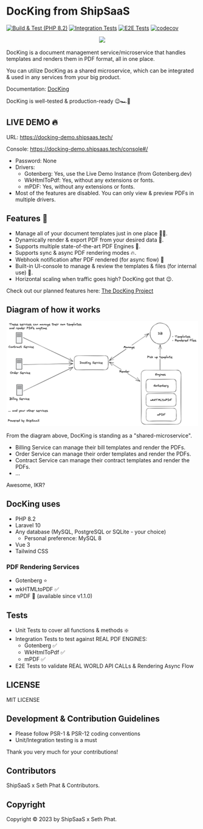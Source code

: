 # DocKing from ShipSaaS

[![Build & Test (PHP 8.2)](https://github.com/shipsaas/docking/actions/workflows/build.yml/badge.svg)](https://github.com/shipsaas/docking/actions/workflows/build.yml)
[![Integration Tests](https://github.com/shipsaas/docking/actions/workflows/integration.yml/badge.svg)](https://github.com/shipsaas/docking/actions/workflows/integration.yml)
[![E2E Tests](https://github.com/shipsaas/docking/actions/workflows/e2e.yml/badge.svg)](https://github.com/shipsaas/docking/actions/workflows/e2e.yml)
[![codecov](https://codecov.io/gh/shipsaas/docking/branch/main/graph/badge.svg?token=FAZ9899IPW)](https://codecov.io/gh/shipsaas/docking)

<p align="center" width="100%">
    <img src="https://raw.githubusercontent.com/shipsaas/docking/main/docs/img/logo.png"> 
</p>

DocKing is a document management service/microservice that handles templates and renders them in PDF format, all in one place.

You can utilize DocKing as a shared microservice, which can be integrated & used in any services from your big product.

Documentation: [DocKing](https://docking.shipsaas.tech)

DocKing is well-tested & production-ready 😉🏎️🚀

## LIVE DEMO 🔥

URL: https://docking-demo.shipsaas.tech/

Console: https://docking-demo.shipsaas.tech/console#/


- Password: None
- Drivers:
  - Gotenberg: Yes, use the Live Demo Instance (from Gotenberg.dev)
  - WkHtmlToPdf: Yes, without any extensions or fonts.
  - mPDF: Yes, without any extensions or fonts.
- Most of the features are disabled. You can only view & preview PDFs in multiple drivers.

## Features 🚀
- Manage all of your document templates just in one place 📰🧾.
- Dynamically render & export PDF from your desired data 🏃‍.
- Supports multiple state-of-the-art PDF Engines 🍻.
- Supports sync & async PDF rendering modes 🔥.
- Webhook notification after PDF rendered (for async flow) 🚀
- Built-in UI-console to manage & review the templates & files (for internal use) 🔋.
- Horizontal scaling when traffic goes high? DocKing got that 😉.

Check out our planned features here: [The DocKing Project](https://github.com/orgs/shipsaas/projects/1)

## Diagram of how it works

![DocKing](./docs/img/full-picture.png)

From the diagram above, DocKing is standing as a "shared-microservice".

- Billing Service can manage their bill templates and render the PDFs.
- Order Service can manage their order templates and render the PDFs.
- Contract Service can manage their contract templates and render the PDFs.
- ...

Awesome, IKR?

## DocKing uses
- PHP 8.2
- Laravel 10
- Any database (MySQL, PostgreSQL or SQLite - your choice)
  -  Personal preference: MySQL 8
- Vue 3
- Tailwind CSS

### PDF Rendering Services
- Gotenberg ⭐️
- wkHTMLtoPDF ✅
- mPDF 🧰 (available since v1.1.0)

## Tests

- Unit Tests to cover all functions & methods ❇️
- Integration Tests to test against REAL PDF ENGINES:
  - Gotenberg ✅
  - WkHtmlToPdf ✅
  - mPDF ✅
- E2E Tests to validate REAL WORLD API CALLs & Rendering Async Flow

## LICENSE

MIT LICENSE

## Development & Contribution Guidelines
- Please follow PSR-1 & PSR-12 coding conventions
- Unit/Integration testing is a must

Thank you very much for your contributions!

## Contributors

ShipSaaS x Seth Phat & Contributors.

## Copyright

Copyright ©️ 2023 by ShipSaaS x Seth Phat.
